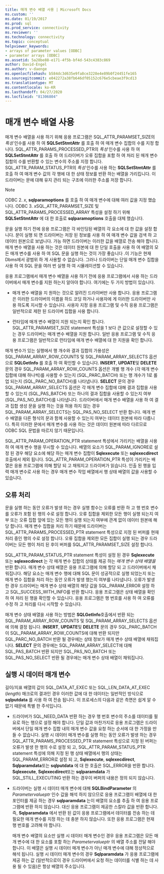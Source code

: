 ```yaml
---
title: 매개 변수 배열 사용 | Microsoft Docs
ms.custom: ''
ms.date: 01/19/2017
ms.prod: sql
ms.prod_service: connectivity
ms.reviewer: ''
ms.technology: connectivity
ms.topic: conceptual
helpviewer_keywords:
- arrays of parameter values [ODBC]
- parameter arrays [ODBC]
ms.assetid: 5a28be88-e171-4f5b-bf4d-543c4383c869
author: David-Engel
ms.author: v-daenge
ms.openlocfilehash: b584dc3d635e9fa8ce3228e4e89b0f24451fe165
ms.sourcegitcommit: e042272a38fb646df05152c676e5cbeae3f9cd13
ms.translationtype: MT
ms.contentlocale: ko-KR
ms.lasthandoff: 04/27/2020
ms.locfileid: "81306804"
---
```

# <a name="using-arrays-of-parameters"></a>매개 변수 배열 사용
매개 변수 배열을 사용 하기 위해 응용 프로그램은 SQL_ATTR_PARAMSET_SIZE의 *특성* 인수를 사용 하 여 **SQLSetStmtAttr** 를 호출 하 여 매개 변수 집합의 수를 지정 합니다. SQL_ATTR_PARAMS_PROCESSED_PTR의 *특성* 인수를 사용 하 여 **SQLSetStmtAttr** 를 호출 하 여 드라이버가 오류 집합을 포함 하 여 처리 된 매개 변수 집합의 수를 반환할 수 있는 변수의 주소를 지정 합니다. SQL_ATTR_PARAM_STATUS_PTR의 *특성* 인수를 사용 하는 **SQLSetStmtAttr** 를 호출 하 여 매개 변수 값의 각 행에 대 한 상태 정보를 반환 하는 배열을 가리킵니다. 이 드라이버는 문에 대해 유지 관리 되는 구조에 이러한 주소를 저장 합니다.  
  
> [!NOTE]  
>  ODBC 2. *x*, **sqlparamoptions** 를 호출 하 여 매개 변수에 대해 여러 값을 지정 했습니다. ODBC 3. *x*SQL_ATTR_PARAMSET_SIZE 및 SQL_ATTR_PARAMS_PROCESSED_ARRAY 특성을 설정 하기 위해 **SQLSetStmtAttr** 에 대 한 호출로 **sqlparamoptions** 호출을 대체 했습니다.  
  
 문을 실행 하기 전에 응용 프로그램은 각 바인딩된 배열의 각 요소에 대 한 값을 설정 합니다. 문이 실행 되 면 드라이버는 저장 된 정보를 사용 하 여 매개 변수 값을 검색 하 고 데이터 원본으로 보냅니다. 가능 하면 드라이버는 이러한 값을 배열로 전송 해야 합니다. 매개 변수 배열을 사용 하는 것은 데이터 원본에 대 한 단일 호출을 사용 하 여 배열의 모든 매개 변수를 사용 하 여 SQL 문을 실행 하는 것이 가장 좋습니다 .이 기능은 현재 Dbms에서 광범위 하 게 사용할 수 없습니다. 그러나 드라이버는 단일 매개 변수 집합을 사용 하 여 SQL 문을 여러 번 실행 하 여 시뮬레이션할 수 있습니다.  
  
 응용 프로그램에서 매개 변수 배열을 사용 하기 전에 응용 프로그램에서 사용 하는 드라이버에서 매개 변수를 지원 하는지 알아야 합니다. 여기에는 두 가지 방법이 있습니다.  
  
-   매개 변수 배열을 지 원하는 것으로 알려진 드라이버만 사용 합니다. 응용 프로그램은 이러한 드라이버의 이름을 하드 코딩 하거나 사용자에 게 이러한 드라이버만 사용 하도록 지시할 수 있습니다. 사용자 지정 응용 프로그램 및 수직 응용 프로그램은 일반적으로 제한 된 드라이버 집합을 사용 합니다.  
  
-   런타임에 매개 변수 배열이 지원 되는지 확인 합니다. SQL_ATTR_PARAMSET_SIZE statement 특성을 1 보다 큰 값으로 설정할 수 있는 경우 드라이버는 매개 변수 배열을 지원 합니다. 일반 응용 프로그램 및 수직 응용 프로그램은 일반적으로 런타임에 매개 변수 배열에 대 한 지원을 확인 합니다.  
  
 매개 변수가 있는 실행에서 행 개수와 결과 집합의 가용성은 SQL_PARAM_ARRAY_ROW_COUNTS 및 SQL_PARAM_ARRAY_SELECTS 옵션으로 **SQLGetInfo** 를 호출 하 여 확인할 수 있습니다. **INSERT**, **UPDATE**및 **DELETE** 문의 경우 SQL_PARAM_ARRAY_ROW_COUNTS 옵션은 개별 행 개수 (각 매개 변수 집합에 대해 하나씩)를 사용할 수 있는지 (SQL_PARC_BATCH) 또는 행 개수가 1로 롤업 되는지 (SQL_PARC_NO_BATCH)를 나타냅니다. **SELECT** 문의 경우 SQL_PARAM_ARRAY_SELECTS 옵션은 각 매개 변수 집합에 대해 결과 집합을 사용할 수 있는지 (SQL_PAS_BATCH) 또는 하나의 결과 집합을 사용할 수 있는지 여부 (SQL_PAS_NO_BATCH)를 나타냅니다. 드라이버에서 매개 변수 배열을 사용 하 여 결과 집합 생성 문을 실행 하는 것을 허용 하지 않는 경우 SQL_PARAM_ARRAY_SELECTS는 SQL_PAS_NO_SELECT 반환 합니다. 매개 변수 배열을 다른 형식의 문과 함께 사용할 수 있는지 여부는 데이터 원본에 따라 다릅니다. 특히 이러한 문에서 매개 변수를 사용 하는 것은 데이터 원본에 따라 다르므로 ODBC SQL 문법을 따르지 않기 때문입니다.  
  
 SQL_ATTR_PARAM_OPERATION_PTR statement 특성에서 가리키는 배열을 사용 하 여 매개 변수 행을 무시할 수 있습니다. 배열의 요소가 SQL_PARAM_IGNORE로 설정 된 경우 해당 요소에 해당 하는 매개 변수 집합이 **Sqlexecute** 또는 **sqlexecdirect** 호출에서 제외 됩니다. SQL_ATTR_PARAM_OPERATION_PTR 특성이 가리키는 배열은 응용 프로그램에 의해 할당 되 고 채워지고 드라이버가 읽습니다. 인출 된 행을 입력 매개 변수로 사용 하는 경우 매개 변수 작업 배열에서 행 상태 배열의 값을 사용할 수 있습니다.  
  
## <a name="error-processing"></a>오류 처리  
 문을 실행 하는 동안 오류가 발생 하는 경우 실행 함수는 오류를 반환 하 고 행 번호 변수를 오류가 포함 된 행의 수로 설정 합니다. 오류 집합을 제외한 모든 행이 실행 되는지 여부 또는 오류 집합 앞에 있는 모든 행이 실행 되는지 여부에 관계 없이 데이터 원본에 해당 합니다. 매개 변수 집합을 처리 하기 때문에 드라이버는 SQL_ATTR_PARAMS_PROCESSED_PTR statement 특성으로 지정 된 버퍼를 현재 처리 중인 행의 수로 설정 합니다. 오류 집합을 제외한 모든 집합이 실행 되는 경우 드라이버는 모든 행이 처리 된 후이 버퍼를 SQL_ATTR_PARAMSET_SIZE 설정 합니다.  
  
 SQL_ATTR_PARAM_STATUS_PTR statement 특성이 설정 된 경우 **Sqlexecute** 또는 **sqlexecdirect** 는 각 매개 변수 집합의 상태를 제공 하는 *매개 변수 상태 배열을* 반환 합니다. 매개 변수 상태 배열은 응용 프로그램에 의해 할당 되 고 드라이버에서 채워집니다. 해당 요소는 매개 변수 행에 대해 SQL 문이 성공적으로 실행 되었는지 또는 매개 변수 집합을 처리 하는 동안 오류가 발생 했는지 여부를 나타냅니다. 오류가 발생 한 경우 드라이버는 매개 변수 상태 배열의 해당 값을 SQL_PARAM_ERROR 설정 하 고 SQL_SUCCESS_WITH_INFO를 반환 합니다. 응용 프로그램은 상태 배열을 확인 하 여 처리 된 행을 확인할 수 있습니다. 응용 프로그램은 행 번호를 사용 하 여 오류를 수정 하 고 처리를 다시 시작할 수 있습니다.  
  
 매개 변수 상태 배열을 사용 하는 방법은 **SQLGetInfo**호출에서 반환 되는 SQL_PARAM_ARRAY_ROW_COUNTS 및 SQL_PARAM_ARRAY_SELECTS 옵션에 의해 결정 됩니다. **INSERT**, **UPDATE**및 **DELETE** 문의 경우 SQL_PARC_BATCH이 SQL_PARAM_ARRAY_ROW_COUNTS에 대해 반환 되지만 SQL_PARC_NO_BATCH 반환 될 경우에는 상태 정보가 매개 변수 상태 배열에 채워집니다. **SELECT** 문의 경우에는 SQL_PARAM_ARRAY_SELECT에 대해 SQL_PAS_BATCH 반환 되지만 SQL_PAS_NO_BATCH 또는 SQL_PAS_NO_SELECT 반환 될 경우에는 매개 변수 상태 배열이 채워집니다.  
  
## <a name="data-at-execution-parameters"></a>실행 시 데이터 매개 변수  
 길이/지표 배열의 값이 SQL_DATA_AT_EXEC 또는 SQL_LEN_DATA_AT_EXEC (*length*) 매크로의 결과인 경우 이러한 값에 대 한 데이터는 일반적인 방식으로 **sqlputdata** 를 사용 하 여 전송 됩니다. 이 프로세스의 다음과 같은 측면은 쉽게 알 수 없기 때문에 특별 한 주석입니다.  
  
-   드라이버가 SQL_NEED_DATA 반환 하는 경우 행 번호 변수의 주소를 데이터를 필요로 하는 행으로 설정 해야 합니다. 단일 값과 마찬가지로 응용 프로그램은 드라이버에서 단일 매개 변수 집합 내의 매개 변수 값을 요청 하는 순서에 대 한 가정을 만들 수 없습니다. 실행 시 데이터 매개 변수를 실행 하는 동안 오류가 발생 하는 경우 SQL_ATTR_PARAMS_PROCESSED_PTR statement 특성으로 지정 된 버퍼는 오류가 발생 한 행의 수로 설정 되 고, SQL_ATTR_PARAM_STATUS_PTR statement 특성에 의해 지정 된 행 상태 배열에서 행의 상태는 SQL_PARAM_ERROR로 설정 되 고, **Sqlexecute**, **sqlexecdirect**, **Sqlparamdata**또는 **sqlputdata** 에 대 한 호출은 SQL_ERROR을 반환 합니다. **Sqlexecute**, **Sqlexecdirect**또는 **sqlparamdata** 가 SQL_STILL_EXECUTING 반환 하는 경우이 버퍼의 내용은 정의 되지 않습니다.  
  
-   드라이버는 실행 시 데이터 매개 변수에 대해 **SQLBindParameter** 의 *Parametervalueptr* 인수 값을 해석 하지 않으므로 응용 프로그램이 배열에 대 한 포인터를 제공 하는 경우 **sqlparamdata** 는이 배열의 요소를 추출 하 여 응용 프로그램에 반환 하지 않습니다. 대신 응용 프로그램이 제공한 스칼라 값을 반환 합니다. 즉, **Sqlparamdata** 에서 반환 된 값이 응용 프로그램에서 데이터를 전송 하는 데 필요한 매개 변수를 지정 하는 데 충분 하지 않습니다. 또한 응용 프로그램은 현재 행 번호를 고려해 야 합니다.  
  
     매개 변수 배열의 요소만 실행 시 데이터 매개 변수인 경우 응용 프로그램은 모든 매개 변수에 대 한 요소를 포함 하는 *Parametervalueptr* 의 배열 주소를 전달 해야 합니다. 이 배열은 실행 시 데이터 매개 변수가 아닌 매개 변수에 대해 정상적으로 해석 됩니다. 실행 시 데이터 매개 변수의 경우 **Sqlparamdata** 가 응용 프로그램에 제공 하는 값 (일반적으로이 경우 드라이버에서 요청 하는 데이터를 식별 하는 데 사용 될 수 있음)은 항상 배열의 주소입니다.
